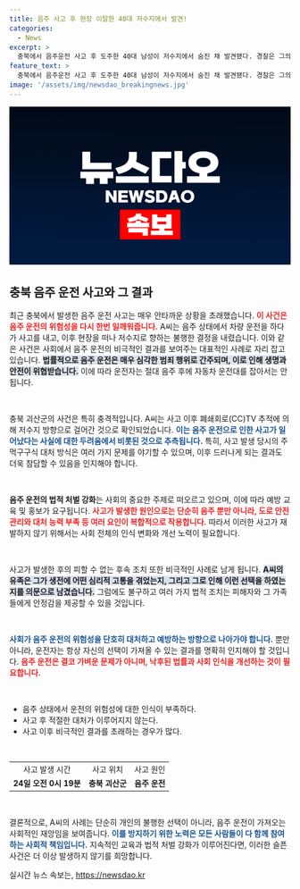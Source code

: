 ```yaml
---
title: 음주 사고 후 현장 이탈한 40대 저수지에서 발견!
categories:
  - News
excerpt: >
  충북에서 음주운전 사고 후 도주한 40대 남성이 저수지에서 숨진 채 발견됐다. 경찰은 그의 실종 신고와 CCTV 확인을 통해 사고 경위를 조사 중이다. 음주 운전으로 인한 비극적 결말, 그 배경은?
feature_text: >
  충북에서 음주운전 사고 후 도주한 40대 남성이 저수지에서 숨진 채 발견됐다. 경찰은 그의 실종 신고와 CCTV 확인을 통해 사고 경위를 조사 중이다. 음주 운전으로 인한 비극적 결말, 그 배경은?
image: '/assets/img/newsdao_breakingnews.jpg'
---
```


<p><img src="/assets/img/newsdao_breakingnews.jpg" alt="cryptoinkorea 속보" /></p>

<h2 data-ke-size="size26">충북 음주 운전 사고와 그 결과</h2>

<p data-ke-size="size16">최근 충북에서 발생한 음주 운전 사고는 매우 안타까운 상황을 초래했습니다. <b><span style="color: #ee2323;">이 사건은 음주 운전의 위험성을 다시 한번 일깨워줍니다.</span></b> A씨는 음주 상태에서 차량 운전을 하다가 사고를 내고, 이후 현장을 떠나 저수지로 향하는 불행한 결정을 내렸습니다. 이와 같은 사건은 사회에서 음주 운전의 비극적인 결과를 보여주는 대표적인 사례로 자리 잡고 있습니다. <b><span style="background-color: #21538527;">법률적으로 음주 운전은 매우 심각한 범죄 행위로 간주되며, 이로 인해 생명과 안전이 위협받습니다.</span></b> 이에 따라 운전자는 절대 음주 후에 자동차 운전대를 잡아서는 안됩니다.</p>

<p data-ke-size="size16">&nbsp;</p>

<p>충북 괴산군의 사건은 특히 충격적입니다. A씨는 사고 이후 폐쇄회로(CC)TV 추적에 의해 저수지 방향으로 걸어간 것으로 확인되었습니다. <b><span style="color: #1a5490;">이는 음주 운전으로 인한 사고가 일어났다는 사실에 대한 두려움에서 비롯된 것으로 추측됩니다.</span></b> 특히, 사고 발생 당시의 주먹구구식 대처 방식은 여러 가지 문제를 야기할 수 있으며, 이후 드러나게 되는 결과도 더욱 참담할 수 있음을 인지해야 합니다.</p>

<p data-ke-size="size16">&nbsp;</p>

<p><b>음주 운전의 법적 처벌 강화</b>는 사회의 중요한 주제로 떠오르고 있으며, 이에 따라 예방 교육 및 홍보가 요구됩니다. <b><span style="color: #ee2323;">사고가 발생한 원인으로는 단순히 음주 뿐만 아니라, 도로 안전관리와 대처 능력 부족 등 여러 요인이 복합적으로 작용합니다.</span></b> 따라서 이러한 사고가 재발하지 않기 위해서는 사회 전체의 인식 변화와 개선 노력이 필요합니다. </p>

<p data-ke-size="size16">&nbsp;</p>

<p>사고가 발생한 후의 피할 수 없는 후속 조치 또한 비극적인 사례로 남게 됩니다. <b><span style="background-color: #21538527;">A씨의 유족은 그가 생전에 어떤 심리적 고통을 겪었는지, 그리고 그로 인해 이런 선택을 하였는지를 의문으로 남겼습니다.</span></b> 그럼에도 불구하고 여러 가지 법적 조치는 피해자와 그 가족들에게 안정감을 제공할 수 있을 것입니다.</p>

<p data-ke-size="size16">&nbsp;</p>

<p><b><span style="color: #1a5490;">사회가 음주 운전의 위험성을 단호히 대처하고 예방하는 방향으로 나아가야 합니다.</span></b> 뿐만 아니라, 운전자는 항상 자신의 선택이 가져올 수 있는 결과를 명확히 인지해야 할 것입니다. <b><span style="color: #ee2323;">음주 운전은 결코 가벼운 문제가 아니며, 낙후된 법률과 사회 인식을 개선하는 것이 필요합니다.</span></b> </p>

<p data-ke-size="size16">&nbsp;</p>

<ul>
<li>음주 상태에서 운전의 위험성에 대한 인식이 부족하다.</li>
<li>사고 후 적절한 대처가 이루어지지 않는다.</li>
<li>사고 이후 비극적인 결과를 초래하는 경우가 많다.</li>
</ul>

<p data-ke-size="size16">&nbsp;</p>

<table>
<tr>
<td style="text-align: center; height: 17px;">사고 발생 시간</td>
<td style="text-align: center; height: 17px;">사고 위치</td>
<td style="text-align: center; height: 17px;">사고 원인</td>
</tr>
<tr>
<td style="text-align: center; height: 17px;"><b>24일 오전 0시 19분</b></td>
<td style="text-align: center; height: 17px;"><b>충북 괴산군</b></td>
<td style="text-align: center; height: 17px;"><b>음주 운전</b></td>
</tr>
</table>

<p data-ke-size="size16">&nbsp;</p>

<p>결론적으로, A씨의 사례는 단순히 개인의 불행한 선택이 아니라, 음주 운전이 가져오는 사회적인 재앙임을 보여줍니다. <b><span style="color: #1a5490;">이를 방지하기 위한 노력은 모든 사람들이 다 함께 참여하는 사회적 책임입니다.</span></b> 지속적인 교육과 법적 처벌 강화가 이루어진다면, 이러한 슬픈 사건은 더 이상 발생하지 않기를 희망합니다.</p>
실시간 뉴스 속보는, <a href="https://newsdao.kr" rel="dofollow">https://newsdao.kr</a>


